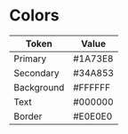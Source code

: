 # Colors

| Token         | Value       |
|---------------|-------------|
| Primary       | #1A73E8     |
| Secondary     | #34A853     |
| Background    | #FFFFFF     |
| Text          | #000000     |
| Border        | #E0E0E0     |
